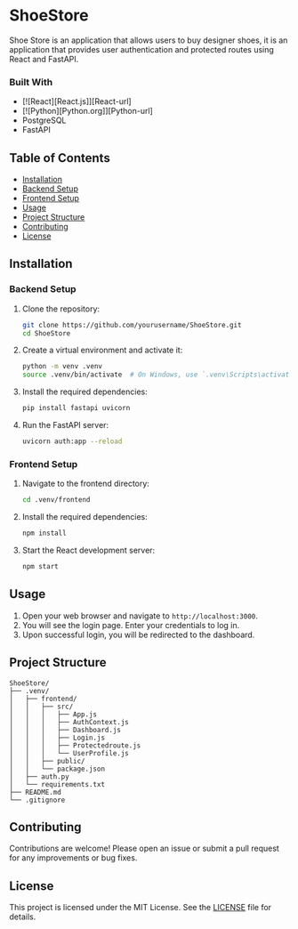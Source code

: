 # ShoeStore

Shoe Store is an application that allows users to buy designer shoes, it is an application that provides user authentication and protected routes using React and FastAPI.

### Built With

* [![React][React.js]][React-url]
* [![Python][Python.org]][Python-url]
* PostgreSQL
* FastAPI


## Table of Contents

- [Installation](#installation)
- [Backend Setup](#backend-setup)
- [Frontend Setup](#frontend-setup)
- [Usage](#usage)
- [Project Structure](#project-structure)
- [Contributing](#contributing)
- [License](#license)

## Installation

### Backend Setup

1. Clone the repository:
    ```bash
    git clone https://github.com/yourusername/ShoeStore.git
    cd ShoeStore
    ```

2. Create a virtual environment and activate it:
    ```bash
    python -m venv .venv
    source .venv/bin/activate  # On Windows, use `.venv\Scripts\activate`
    ```

3. Install the required dependencies:
    ```bash
    pip install fastapi uvicorn
    ```

4. Run the FastAPI server:
    ```bash
    uvicorn auth:app --reload
    ```

### Frontend Setup

1. Navigate to the frontend directory:
    ```bash
    cd .venv/frontend
    ```

2. Install the required dependencies:
    ```bash
    npm install
    ```

3. Start the React development server:
    ```bash
    npm start
    ```

## Usage

1. Open your web browser and navigate to `http://localhost:3000`.
2. You will see the login page. Enter your credentials to log in.
3. Upon successful login, you will be redirected to the dashboard.

## Project Structure

```
ShoeStore/
├── .venv/
│   ├── frontend/
│   │   ├── src/
│   │   │   ├── App.js
│   │   │   ├── AuthContext.js
│   │   │   ├── Dashboard.js
│   │   │   ├── Login.js
│   │   │   ├── Protectedroute.js
│   │   │   └── UserProfile.js
│   │   ├── public/
│   │   └── package.json
│   ├── auth.py
│   └── requirements.txt
├── README.md
└── .gitignore
```

## Contributing

Contributions are welcome! Please open an issue or submit a pull request for any improvements or bug fixes.

## License

This project is licensed under the MIT License. See the [LICENSE](LICENSE) file for details.
 
